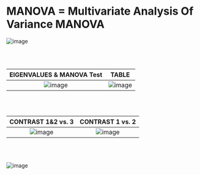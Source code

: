 # MANOVA = Multivariate Analysis Of Variance MANOVA 

![image](https://user-images.githubusercontent.com/45861503/76683166-2a3cad80-65bf-11ea-8850-d543794846e3.png)

<br/>

</br> 

EIGENVALUES &  MANOVA Test              |      TABLE                       
:--------------------------------------:|:-------------------------------------------------------:
![image](https://user-images.githubusercontent.com/45861503/76267793-1d1f6780-6229-11ea-882a-7bebb09a397a.png) | ![image](https://user-images.githubusercontent.com/45861503/76267913-856e4900-6229-11ea-82d5-4785b4a52c11.png)

<br/>
</br> 


CONTRAST 1&2 vs. 3               |                    CONTRAST 1 vs. 2
:--------------------------------:|:-------------------------------------:
![image](https://user-images.githubusercontent.com/45861503/76267970-b8184180-6229-11ea-8f1f-6d0e91af1466.png)|![image](https://user-images.githubusercontent.com/45861503/76267977-bd758c00-6229-11ea-90bd-563850b9db31.png)


</br> 
</br> 

![image](https://user-images.githubusercontent.com/45861503/76683126-ce722480-65be-11ea-95e8-d2d7f8a4126c.png)
